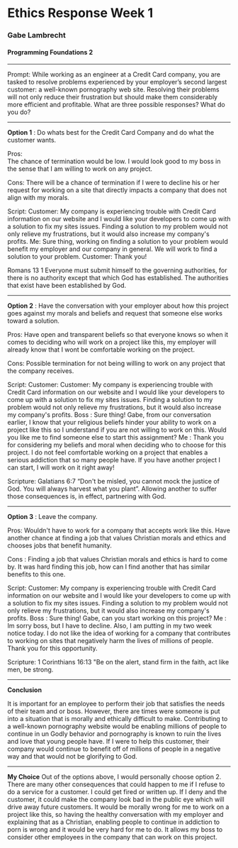 # Ethics Response Week 1
### Gabe Lambrecht
#### Programming Foundations 2
---
Prompt: While working as an engineer at a Credit Card company, you are tasked to resolve problems experienced by your employer’s second largest customer: a well-known pornography web site. 
Resolving their problems will not only reduce their frustration but should make them considerably more efficient and profitable. What are three possible responses?  What do you do?

---

____Option 1____ : Do whats best for the Credit Card Company and do what the customer wants.

Pros:  
The chance of termination would be low.
I would look good to my boss in the sense that I am willing to work on any project.

Cons: 
There will be a chance of termination if I were to decline his or her request for working on a site that directly impacts a company that does not align with my morals.

Script: Customer: My company is experiencing trouble with Credit Card information on our website and I would like your developers to come up with a solution to fix my sites issues. Finding a solution to my problem would not only relieve my frustrations, but it would also increase my company's profits.
Me: Sure thing, working on finding a solution to your problem would benefit my employer and our company in general. We will work to find a solution to your problem.
Customer: Thank you!


Romans 13 1
Everyone must submit himself to the governing authorities, for there is no authority except that which God has established. The authorities that exist have been established by God.

---

____Option 2____ : Have the conversation with your employer about how this project goes against my morals and beliefs and request that someone else works toward a solution.

Pros: Have open and transparent beliefs so that everyone knows so when it comes to deciding who will work on a project like this, my employer will already know that I wont be comfortable working on the project.

Cons: Possible termination for not being willing to work on any project that the company receives.

Script: Customer:  Customer: My company is experiencing trouble with Credit Card information on our website and I would like your developers to come up with a solution to fix my sites issues. Finding a solution to my problem would not only relieve my frustrations, but it would also increase my company's profits.
Boss : Sure thing! Gabe, from our conversation earlier, I know that your religious beliefs hinder your ability to work on a project like this so I understand if you are not willing to work on this. Would you like me to find someone else to start this assignment?
Me : Thank you for considering my beliefs and moral when deciding who to choose for this project. I do not feel comfortable working on a project that enables a serious addiction that so many people have. If you have another project I can start, I will work on it right away!

Scripture: Galatians 6:7 “Don't be misled, you cannot mock the justice of God. You will always harvest what you plant”. Allowing another to suffer those consequences is, in effect, partnering with God.

---

____Option 3____ : Leave the company.

Pros: Wouldn't have to work for a company that accepts work like this.
Have another chance at finding a job that values Christian morals and ethics and chooses jobs that benefit humanity.



Cons : Finding a job that values Christian morals and ethics is hard to come by.
It was hard finding this job, how can I find another that has similar benefits to this one.


Script:
Customer: My company is experiencing trouble with Credit Card information on our website and I would like your developers to come up with a solution to fix my sites issues. Finding a solution to my problem would not only relieve my frustrations, but it would also increase my company's profits.
Boss : Sure thing! Gabe, can you start working on this project?
Me : Im sorry boss, but I have to decline. Also, I am putting in my two week notice today. I do not like the idea of working for a company that contributes to working on sites that negatively harm the lives of millions of people. Thank you for this opportunity.

Scripture: 1 Corinthians 16:13 "Be on the alert, stand firm in the faith, act like men, be strong.

---

____Conclusion____

It is important for an employee to perform their job that satisfies the needs of their team and or boss. However, there are times were someone is put into a situation that is morally and ethically difficult to make. Contributing to a well-known pornography website would be enabling millions of people to continue in un Godly behavior and pornography is known to ruin the lives and love that young people have. If I were to help this customer, their company would continue to benefit off of millions of people in a negative way and that would not be glorifying to God.


---

____My Choice____
Out of the options above, I would personally choose option 2. There are many other consequences that could happen to me if I refuse to do a service for a customer. I could get fired or written up. If I deny and the customer, it could make the company look bad in the public eye which will drive away future customers. It would be morally wrong for me to work on a project like this, so having the healthy conversation with my employer and explaining that as a Christian, enabling people to continue in addiction to porn is wrong and it would be very hard for me to do. It allows my boss to consider other employees in the company that can work on this project.